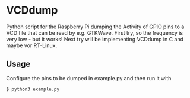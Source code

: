 VCDdump
=======
Python script for the Raspberry Pi dumping the Activity of GPIO pins
to a VCD file that can be read by e.g. GTKWave. 
First try, so the frequency is very low - but it works!
Next try will be implementing VCDdump in C and maybe vor RT-Linux. 

Usage
-----
Configure the pins to be dumped in example.py and then run it with
```
$ python3 example.py
```
